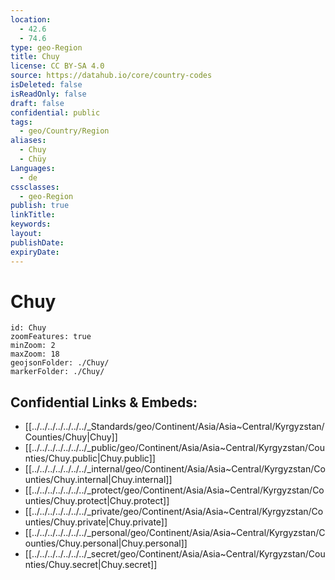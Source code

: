 ```yaml
---
location:
  - 42.6
  - 74.6
type: geo-Region
title: Chuy
license: CC BY-SA 4.0
source: https://datahub.io/core/country-codes
isDeleted: false
isReadOnly: false
draft: false
confidential: public
tags:
  - geo/Country/Region
aliases:
  - Chuy
  - Chüy
Languages:
  - de
cssclasses:
  - geo-Region
publish: true
linkTitle: 
keywords: 
layout: 
publishDate: 
expiryDate:
---
```


# Chuy

```leaflet
id: Chuy
zoomFeatures: true 
minZoom: 2 
maxZoom: 18
geojsonFolder: ./Chuy/
markerFolder: ./Chuy/
```


## Confidential Links & Embeds: 
- [[../../../../../../../_Standards/geo/Continent/Asia/Asia~Central/Kyrgyzstan/Counties/Chuy|Chuy]] 
- [[../../../../../../../_public/geo/Continent/Asia/Asia~Central/Kyrgyzstan/Counties/Chuy.public|Chuy.public]] 
- [[../../../../../../../_internal/geo/Continent/Asia/Asia~Central/Kyrgyzstan/Counties/Chuy.internal|Chuy.internal]] 
- [[../../../../../../../_protect/geo/Continent/Asia/Asia~Central/Kyrgyzstan/Counties/Chuy.protect|Chuy.protect]] 
- [[../../../../../../../_private/geo/Continent/Asia/Asia~Central/Kyrgyzstan/Counties/Chuy.private|Chuy.private]] 
- [[../../../../../../../_personal/geo/Continent/Asia/Asia~Central/Kyrgyzstan/Counties/Chuy.personal|Chuy.personal]] 
- [[../../../../../../../_secret/geo/Continent/Asia/Asia~Central/Kyrgyzstan/Counties/Chuy.secret|Chuy.secret]] 

